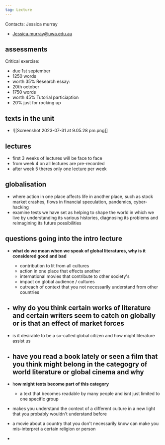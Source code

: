 ```yaml
---
tag: Lecture
---
```

Contacts:
Jessica murray
- Jessica.murray@uwa.edu.au

## assessments
Critical exercise:
- due 1st september 
- 1250 words 
- worth 35%
Research essay:
- 20th october 
- 1750 words 
- worth 45%
Tutorial particiaption
- 20% just for rocking up

## texts in the unit
- ![[Screenshot 2023-07-31 at 9.05.28 pm.png]]


## lectures 
- first 3 weeks of lectures will be face to face 
- from week 4 on all lectures are pre-recorded
- after week 5 theres only one lecture per week

## globalisation
- where action in one place affects life in another place, such as stock market crashes, flows in financial speculation, pandemics, cyber-hacking
- examine tests we have set as helping to shape the world in which we live by understanding its various histories, diagnosing its problems and reimagining its future possibilities

## questions going into the intro lecture 
- **what do we mean when we speak of global literatures, why is it considered good and bad** 
	- contribution to lit from all cultures 
	- action in one place that effects another 
	- international movies that contribute to other society's 
	- impact on global audience / cultures 
	- outreach of context that you not necessarily understand from other countries 
- why do you think certain works of literature and certain writers seem to catch on globally or is that an effect of market forces 
	- 
- is it desirable to be a so-called global citizen and how might literature assist us 
- **have you read a book lately or seen a film that you think might belong in the categogry of world literature or global cinema and why** 
	- 
- h**ow might texts become part of this category** 
	- a text that becomes readable by many people and isnt just limited to one specific group

- makes you understand the context of a different culture in a new light that you probably wouldn't understand before 

- a movie about a country that you don't necessarily know can make you mis-interpret a certain religion or person
- 